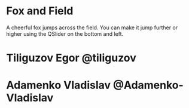 # Fox and Field

A cheerful fox jumps across the field. 
You can make it jump further or higher using the QSlider on 
the bottom and left.

# Tiliguzov Egor @tiliguzov

# Adamenko Vladislav @Adamenko-Vladislav